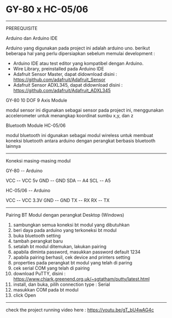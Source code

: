 # GY-80 x HC-05/06
--------------------------
PREREQUISITE

Arduino dan Arduino IDE

Arduino yang digunakan pada project ini adalah arduino uno. berikut beberapa hal yang perlu dipersiapkan sebelum memulai development :
 
 - Arduino IDE atau test editor yang kompatibel dengan Arduino.
 - Wire Library, preinstalled pada Arduino IDE
 - Adafruit Sensor Master, dapat didownload disini : https://github.com/adafruit/Adafruit_Sensor
 - Adafruit Sensor ADXL345, dapat didownload disini : https://github.com/adafruit/Adafruit_ADXL345

GY-80 10 DOF 9 Axis Module

modul sensor ini digunakan sebagai sensor pada project ini, menggunakan accelerometer untuk menangkap koordinat sumbu x,y, dan z 

Bluetooth Module HC-05/06

modul bluetooth ini dgunakan sebagai modul wireless untuk membuat koneksi bluetooth antara arduino dengan perangkat berbasis bluetooth lainnya

---------------------------
Koneksi masing-masing modul

GY-80 -- Arduino

VCC -- VCC 5v
GND -- GND
SDA -- A4
SCL -- A5

HC-05/06 -- Arduino

VCC -- VCC 3.3V
GND -- GND
TX -- RX
RX -- TX

----------------------------
Pairing BT Modul dengan perangkat Desktop (Windows)

1. sambungkan semua koneksi bt modul yang dibutuhkan
2. beri daya pada arduino yang terkoneksi bt modul
3. buka bluetooth setting
4. tambah perangkat baru
5. setalah bt modul ditemukan, lakukan pairing
6. apabila diminta password, masukkan password default 1234
7. apabila pairing berhasil, cek device and printers setting
8. properties pada perangkat bt modul yang telah di paring
9. cek serial COM yang telah di pairing
10. download PuTTY, disini : https://www.chiark.greenend.org.uk/~sgtatham/putty/latest.html
11. install, dan buka, pilih connection type : Serial
12. masukkan COM pada bt modul
13. click Open

--------------------------------
check the project running video here : https://youtu.be/gT_bU4wAG4c

